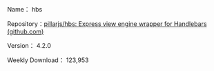 Name： hbs

Repository：[pillarjs/hbs: Express view engine wrapper for Handlebars (github.com)](https://github.com/pillarjs/hbs)

Version： 4.2.0

Weekly Download： 123,953